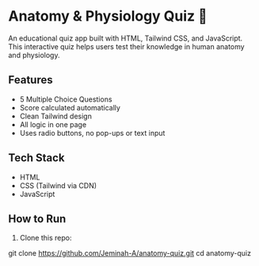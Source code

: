 # Anatomy & Physiology Quiz 🧠

An educational quiz app built with HTML, Tailwind CSS, and JavaScript. This interactive quiz helps users test their knowledge in human anatomy and physiology.

## Features

- 5 Multiple Choice Questions
- Score calculated automatically
- Clean Tailwind design
- All logic in one page
- Uses radio buttons, no pop-ups or text input

## Tech Stack

- HTML
- CSS (Tailwind via CDN)
- JavaScript

## How to Run

1. Clone this repo:

git clone https://github.com/Jeminah-A/anatomy-quiz.git
cd anatomy-quiz
